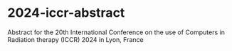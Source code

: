 # 2024-iccr-abstract
Abstract for the 20th International Conference on the use of Computers in Radiation therapy (ICCR) 2024 in Lyon, France
